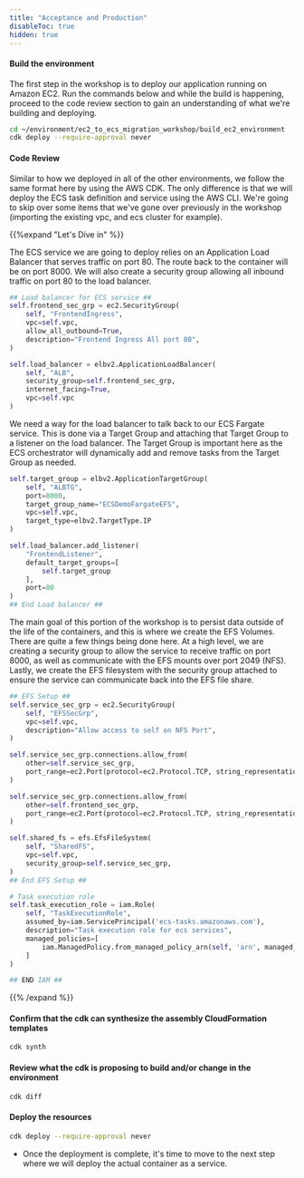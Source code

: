 ```yaml
---
title: "Acceptance and Production"
disableToc: true
hidden: true
---
```

 
#### Build the environment

The first step in the workshop is to deploy our application running on Amazon EC2.
Run the commands below and while the build is happening, proceed to the code review section to gain an understanding of what we're building and deploying.

```bash
cd ~/environment/ec2_to_ecs_migration_workshop/build_ec2_environment
cdk deploy --require-approval never
```
 
 
#### Code Review

Similar to how we deployed in all of the other environments, we follow the same format here by using the AWS CDK. The only difference is that we will deploy the ECS task definition and service using the AWS CLI. 
We're going to skip over some items that we've gone over previously in the workshop (importing the existing vpc, and ecs cluster for example).

{{%expand "Let's Dive in" %}}

The ECS service we are going to deploy relies on an Application Load Balancer that serves traffic on port 80. The route back to the container will be on port 8000.
We will also create a security group allowing all inbound traffic on port 80 to the load balancer.

```python
## Load balancer for ECS service ##
self.frontend_sec_grp = ec2.SecurityGroup(
    self, "FrontendIngress",
    vpc=self.vpc,
    allow_all_outbound=True,
    description="Frontend Ingress All port 80",
)

self.load_balancer = elbv2.ApplicationLoadBalancer(
    self, "ALB",
    security_group=self.frontend_sec_grp,
    internet_facing=True,
    vpc=self.vpc
)
```

We need a way for the load balancer to talk back to our ECS Fargate service. This is done via a Target Group and attaching that Target Group to a listener on the load balancer.
The Target Group is important here as the ECS orchestrator will dynamically add and remove tasks from the Target Group as needed.

```python
self.target_group = elbv2.ApplicationTargetGroup(
    self, "ALBTG",
    port=8000,
    target_group_name="ECSDemoFargateEFS",
    vpc=self.vpc,
    target_type=elbv2.TargetType.IP
)

self.load_balancer.add_listener(
    "FrontendListener",
    default_target_groups=[
        self.target_group
    ],
    port=80
)
## End Load balancer ##
```

The main goal of this portion of the workshop is to persist data outside of the life of the containers, and this is where we create the EFS Volumes.
There are quite a few things being done here. At a high level, we are creating a security group to allow the service to receive traffic on port 8000, as well as communicate with the EFS mounts over port 2049 (NFS).
Lastly, we create the EFS filesystem with the security group attached to ensure the service can communicate back into the EFS file share.

```python
## EFS Setup ##
self.service_sec_grp = ec2.SecurityGroup(
    self, "EFSSecGrp",
    vpc=self.vpc,
    description="Allow access to self on NFS Port",
)

self.service_sec_grp.connections.allow_from(
    other=self.service_sec_grp,
    port_range=ec2.Port(protocol=ec2.Protocol.TCP, string_representation="Self", from_port=2049, to_port=2049)
)

self.service_sec_grp.connections.allow_from(
    other=self.frontend_sec_grp,
    port_range=ec2.Port(protocol=ec2.Protocol.TCP, string_representation="LB2Service", from_port=8000, to_port=8000)
)

self.shared_fs = efs.EfsFileSystem(
    self, "SharedFS",
    vpc=self.vpc,
    security_group=self.service_sec_grp,
)
## End EFS Setup ##

# Task execution role
self.task_execution_role = iam.Role(
    self, "TaskExecutionRole",
    assumed_by=iam.ServicePrincipal('ecs-tasks.amazonaws.com'),
    description="Task execution role for ecs services",
    managed_policies=[
        iam.ManagedPolicy.from_managed_policy_arn(self, 'arn', managed_policy_arn='arn:aws:iam::aws:policy/service-role/AmazonECSTaskExecutionRolePolicy')
    ]
)

## END IAM ##
```
{{% /expand %}}

#### Confirm that the cdk can synthesize the assembly CloudFormation templates 

```bash
cdk synth
```

#### Review what the cdk is proposing to build and/or change in the environment 

```bash
cdk diff
```

#### Deploy the resources
```bash
cdk deploy --require-approval never
```

- Once the deployment is complete, it's time to move to the next step where we will deploy the actual container as a service.
